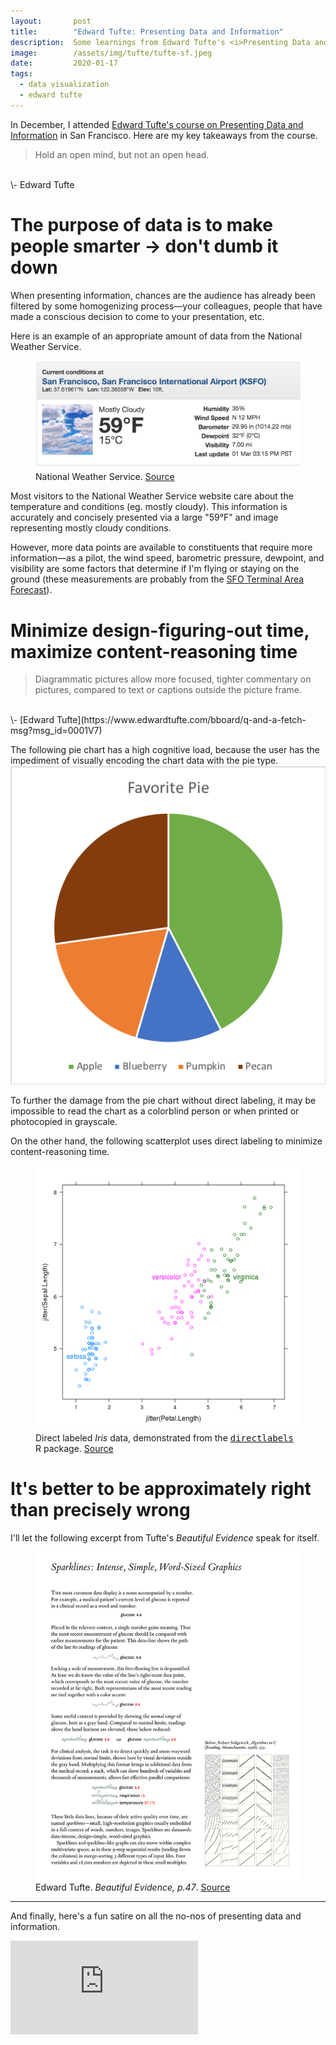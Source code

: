 ```yaml
---
layout:       post
title:        "Edward Tufte: Presenting Data and Information"
description:  Some learnings from Edward Tufte's <i>Presenting Data and Information</i> course
image:        /assets/img/tufte/tufte-sf.jpeg
date:         2020-01-17
tags:
  - data visualization
  - edward tufte
---
```


In December, I attended [Edward Tufte's course on Presenting Data and Information](https://www.edwardtufte.com/tufte/courses) in San Francisco. Here are my key takeaways from the course.

> Hold an open mind, but not an open head.
<br>
\- Edward Tufte

# The purpose of data is to make people smarter &rarr; don't dumb it down
When presenting information, chances are the audience has already been filtered by some homogenizing process&mdash;your colleagues, people that have made a conscious decision to come to your presentation, etc.

Here is an example of an appropriate amount of data from the National Weather Service.
<figure>
  <img src="/assets/img/tufte/weather.png" alt="National Weather Service" title="National Weather Service">
  <figcaption>
    National Weather Service.
    <a href="https://forecast.weather.gov/MapClick.php?lat=37.796&lon=-122.4206">Source</a>
  </figcaption>
</figure>

Most visitors to the National Weather Service website care about the temperature and conditions (eg. mostly cloudy). This information is accurately and concisely presented via a large "59&deg;F" and image representing mostly cloudy conditions.

However, more data points are available to constituents that require more information&mdash;as a pilot, the wind speed, barometric pressure, dewpoint, and visibility are some factors that determine if I'm flying or staying on the ground (these measurements are probably from the [SFO Terminal Area Forecast](https://aviationweather.gov/taf/board?ids=KSFO&format=expanded)).


# Minimize design-figuring-out time, maximize content-reasoning time
> Diagrammatic pictures allow more focused, tighter commentary on pictures, compared to text or captions outside the picture frame.
<br>
\- [Edward Tufte](https://www.edwardtufte.com/bboard/q-and-a-fetch-msg?msg_id=0001V7)

The following pie chart has a high cognitive load, because the user has the impediment of visually encoding the chart data with the pie type.
![Favorite Pie](/assets/img/tufte/pies.png "Favorite Pie")

To further the damage from the pie chart without direct labeling, it may be impossible to read the chart as a colorblind person or when printed or photocopied in grayscale.

On the other hand, the following scatterplot uses direct labeling to minimize content-reasoning time.
<figure>
  <img src="/assets/img/tufte/iris-scatter.png" alt="Direct labeled Iris data" title="Direct labeled Iris data">
  <figcaption>
    Direct labeled <i>Iris</i> data, demonstrated from the <a href="http://directlabels.r-forge.r-project.org/"><tt>directlabels</tt></a> R package</a>.
    <a href="http://directlabels.r-forge.r-project.org/">Source</a>
  </figcaption>
</figure>


# It's better to be approximately right than precisely wrong
I'll let the following excerpt from Tufte's <i>Beautiful Evidence</i> speak for itself.
<figure>
  <img src="/assets/img/tufte/sparklines.jpg" alt="Sparklines: Intense, Simple, Word-Sized Graphics" title="Sparklines: Intense, Simple, Word-Sized Graphics">
  <figcaption>
    Edward Tufte. <i>Beautiful Evidence, p.47</i>.
    <a href="https://www.edwardtufte.com/bboard/q-and-a-fetch-msg?msg_id=0001OR">Source</a>
  </figcaption>
</figure>

---
And finally, here's a fun satire on all the no-nos of presenting data and information.
<div class="video-container">
  <iframe src="https://www.youtube-nocookie.com/embed/fP-7rhb-qMg" frameborder="0" allow="accelerometer; autoplay; encrypted-media; gyroscope; picture-in-picture" allowfullscreen></iframe>
</div>
